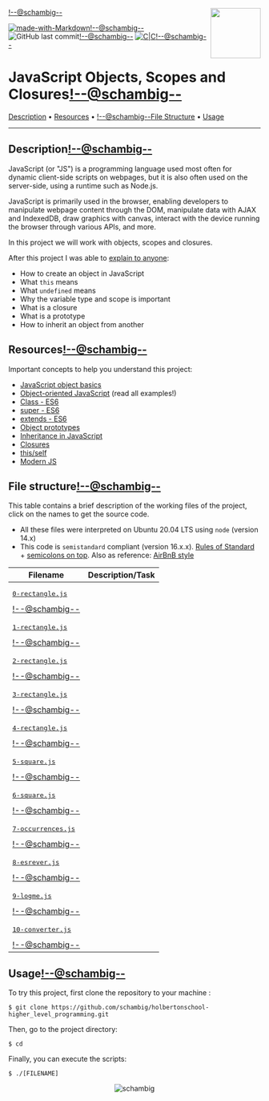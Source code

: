 <img align='right' src='https://user-images.githubusercontent.com/5713670/87202985-820dcb80-c2b6-11ea-9f56-7ec461c497c3.gif' width='100'><!--@schambig-->

[![made-with-Markdown](https://img.shields.io/badge/Made%20with-Markdown-1f425f.svg)](http://commonmark.org)<!--@schambig-->
![GitHub last commit](https://img.shields.io/github/last-commit/schambig/holbertonschool-higher_level_programming)<!--@schambig-->
[![C|C](https://img.shields.io/badge/Repo-00%20commits-orange.svg)](https://sourcerer.io/schambig)<!--@schambig-->

# JavaScript Objects, Scopes and Closures<!--@schambig-->

[Description](#description) • [Resources](#resources) • <!--@schambig-->[File Structure](#file-structure) • [Usage](#usage)

---

## Description<!--@schambig-->

JavaScript (or "JS") is a programming language used most often for dynamic client-side scripts on webpages, but it is also often used on the server-side, using a runtime such as Node.js.

JavaScript is primarily used in the browser, enabling developers to manipulate webpage content through the DOM, manipulate data with AJAX and IndexedDB, draw graphics with canvas, interact with the device running the browser through various APIs, and more.

In this project we will work with objects, scopes and closures.

After this project I was able to [explain to anyone](https://fs.blog/feynman-learning-technique/):

* How to create an object in JavaScript
* What `this` means
* What `undefined` means
* Why the variable type and scope is important
* What is a closure
* What is a prototype
* How to inherit an object from another

## Resources<!--@schambig-->

Important concepts to help you understand this project:

* [JavaScript object basics](https://developer.mozilla.org/en-US/docs/Learn/JavaScript/Objects/Basics)
* [Object-oriented JavaScript](https://developer.mozilla.org/en-US/docs/Learn/JavaScript/Objects/Classes_in_JavaScript) (read all examples!)
* [Class - ES6](https://developer.mozilla.org/en-US/docs/Web/JavaScript/Reference/Classes)
* [super - ES6](https://developer.mozilla.org/en-US/docs/Web/JavaScript/Reference/Operators/super)
* [extends - ES6](https://developer.mozilla.org/en-US/docs/Web/JavaScript/Reference/Classes/extends)
* [Object prototypes](https://developer.mozilla.org/en-US/docs/Learn/JavaScript/Objects/Object_prototypes)
* [Inheritance in JavaScript](https://developer.mozilla.org/en-US/docs/Learn/JavaScript/Objects/Classes_in_JavaScript)
* [Closures](https://developer.mozilla.org/en-US/docs/Web/JavaScript/Closures)
* [this/self](https://alistapart.com/article/getoutbindingsituations/)
* [Modern JS](https://github.com/mbeaudru/modern-js-cheatsheet)

## File structure<!--@schambig-->

This table contains a brief description of the working files of the project, click on the names to get the source code.

* All these files were interpreted on Ubuntu 20.04 LTS using `node` (version 14.x)
* This code is `semistandard` compliant (version 16.x.x). [Rules of Standard](https://standardjs.com/rules.html) + [semicolons on top](https://github.com/standard/semistandard). Also as reference: [AirBnB style](https://github.com/airbnb/javascript)

| Filename | Description/Task |
| --- | --- |
| <pre>[0-rectangle.js](0-rectangle.js)</pre><!--@schambig--> |  |
| <pre>[1-rectangle.js](1-rectangle.js)</pre><!--@schambig--> |  |
| <pre>[2-rectangle.js](2-rectangle.js)</pre><!--@schambig--> |  |
| <pre>[3-rectangle.js](3-rectangle.js)</pre><!--@schambig--> |  |
| <pre>[4-rectangle.js](4-rectangle.js)</pre><!--@schambig--> |  |
| <pre>[5-square.js](5-square.js)</pre><!--@schambig--> |  |
| <pre>[6-square.js](6-square.js)</pre><!--@schambig--> |  |
| <pre>[7-occurrences.js](7-occurrences.js)</pre><!--@schambig--> |  |
| <pre>[8-esrever.js](8-esrever.js)</pre><!--@schambig--> |  |
| <pre>[9-logme.js](9-logme.js)</pre><!--@schambig--> |  |
| <pre>[10-converter.js](10-converter.js)</pre><!--@schambig--> |  |
<!-- <pre><br><br></pre> • <br>•-->

## Usage<!--@schambig-->

To try this project, first clone the repository to your machine :

```
$ git clone https://github.com/schambig/holbertonschool-higher_level_programming.git
```

Then, go to the project directory:

```
$ cd 
```

Finally, you can execute the scripts:

```
$ ./[FILENAME]
```


<p align="center">
  <img alt="schambig" src="https://capsule-render.vercel.app/api?type=waving&color=gradient&height=60&section=footer"/>
</p>
